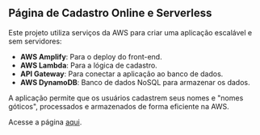 ## Página de Cadastro Online e Serverless
Este projeto utiliza serviços da AWS para criar uma aplicação escalável e sem servidores:

- **AWS Amplify**: Para o deploy do front-end.
- **AWS Lambda**: Para a lógica de cadastro.
- **API Gateway**: Para conectar a aplicação ao banco de dados.
- **AWS DynamoDB**: Banco de dados NoSQL para armazenar os dados.

A aplicação permite que os usuários cadastrem seus nomes e "nomes góticos", processados e armazenados de forma eficiente na AWS.

Acesse a página [aqui](https://main.dafmmtpmb6gia.amplifyapp.com/).
